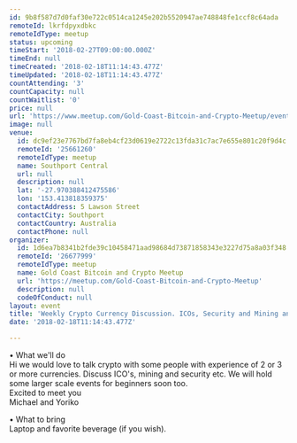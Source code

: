 ```yaml
---
id: 9b8f587d7d0faf30e722c0514ca1245e202b5520947ae748848fe1ccf8c64ada
remoteId: lkrfdpyxdbkc
remoteIdType: meetup
status: upcoming
timeStart: '2018-02-27T09:00:00.000Z'
timeEnd: null
timeCreated: '2018-02-18T11:14:43.477Z'
timeUpdated: '2018-02-18T11:14:43.477Z'
countAttending: '3'
countCapacity: null
countWaitlist: '0'
price: null
url: 'https://www.meetup.com/Gold-Coast-Bitcoin-and-Crypto-Meetup/events/247792571/'
image: null
venue:
  id: dc9ef23e7767bd7fa8eb4cf23d0619e2722c13fda31c7ac7e655e801c20f9d4c
  remoteId: '25661260'
  remoteIdType: meetup
  name: Southport Central
  url: null
  description: null
  lat: '-27.970388412475586'
  lon: '153.413818359375'
  contactAddress: 5 Lawson Street
  contactCity: Southport
  contactCountry: Australia
  contactPhone: null
organizer:
  id: 1d6ea7b8341b2fde39c10458471aad98684d73871858343e3227d75a8a03f348
  remoteId: '26677999'
  remoteIdType: meetup
  name: Gold Coast Bitcoin and Crypto Meetup
  url: 'https://meetup.com/Gold-Coast-Bitcoin-and-Crypto-Meetup'
  description: null
  codeOfConduct: null
layout: event
title: 'Weekly Crypto Currency Discussion. ICOs, Security and Mining and more'
date: '2018-02-18T11:14:43.477Z'

---
```

<p>• What we'll do<br/>Hi we would love to talk crypto with some people with experience of 2 or 3 or more currencies. Discuss ICO's, mining and security etc. We will hold some larger scale events for beginners soon too.<br/>Excited to meet you<br/>Michael and Yoriko</p> <p>• What to bring<br/>Laptop and favorite beverage (if you wish).</p>
